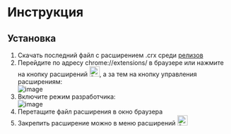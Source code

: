 # Инструкция
## Установка
1. Скачать последний файл с расширением .crx среди [релизов](https://github.com/Napordisch/chillcards/releases)
2. Перейдите по адресу chrome://extensions/ в браузере или нажмите на кнопку расширений <img width="23" alt="Screenshot 2024-12-16 at 11 38 39" src="https://github.com/user-attachments/assets/52daeb6e-13c8-4d94-9281-aea2b9c7d48c" />, а за тем на кнопку управления расширениям:\
![image](https://github.com/user-attachments/assets/11e6c8ff-20da-4dd2-9e9e-fcc06ef8cadc)
3. Включите режим разработчика:\
![image](https://github.com/user-attachments/assets/ebeab115-6946-4e00-bd21-fc5b7f3a28f9)
4. Перетащите файл расширения в окно браузера
5. Закрепить расширение можно в меню расширений <img width="23" alt="Screenshot 2024-12-16 at 11 38 39" src="https://github.com/user-attachments/assets/52daeb6e-13c8-4d94-9281-aea2b9c7d48c" />

